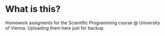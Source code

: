 # What is this?
Homework assigments for the Scientific Programming course @ University of Vienna. Uploading them here just for backup.

